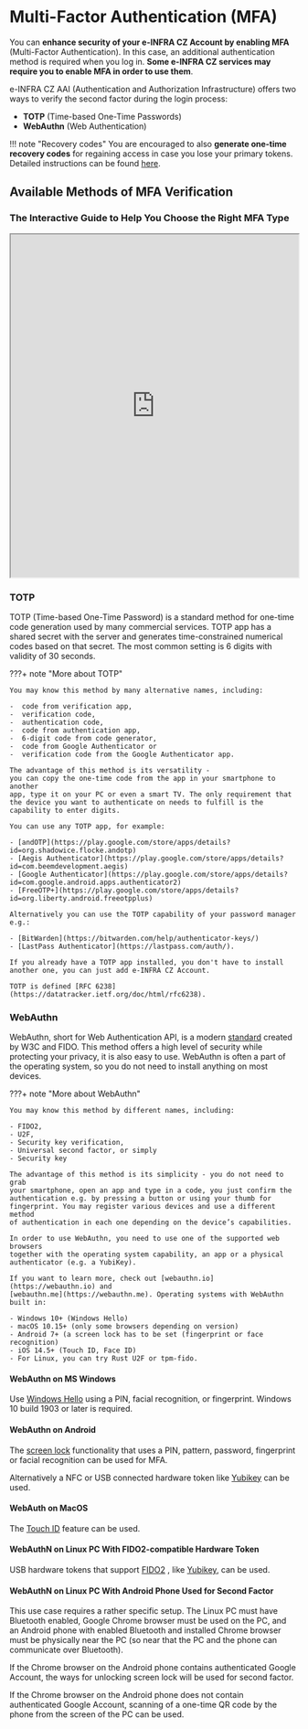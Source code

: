 # Multi-Factor Authentication (MFA)

You can **enhance security of your e-INFRA CZ Account by enabling MFA** 
(Multi-Factor Authentication). In this case, an additional authentication 
method is required when you log in. **Some e-INFRA CZ services may require 
you to enable MFA in order to use them**.

e-INFRA CZ AAI (Authentication and Authorization Infrastructure) offers two 
ways to verify the second factor during the login process:

- **TOTP** (Time-based One-Time Passwords)
- **WebAuthn** (Web Authentication)

!!! note "Recovery codes"
    You are encouraged to also **generate one-time recovery codes** for 
    regaining access in case you lose your primary tokens. Detailed 
    instructions can be found [here](./setup.md#recovery-codes).

## Available Methods of MFA Verification

### The Interactive Guide to Help You Choose the Right MFA Type
<iframe src="https://www.figma.com/embed?embed_host=oembed&amp;url=https://www.figma.com/proto/aM6v3459PusLBOCFjYoqJi/Which-MFA-is-right-for-me?type=design&amp;node-id=894-919&amp;t=9mQFJjoDv6pQy4Tg-8&amp;scaling=scale-down-width&amp;page-id=894%3A918&amp;starting-point-node-id=894%3A919&amp;hide-ui=1" data-testid="embed-card-resolved-view-frame" data-iframe-loaded="true" allowfullscreen="" scrolling="yes" allow="autoplay; encrypted-media; clipboard-write" class="cc-1gkak8w" style="width: 100%; height: 600px"></iframe>


### TOTP

TOTP (Time-based One-Time Password) is a standard method for one-time code 
generation used by many commercial services. TOTP app has a shared secret with 
the server and generates time-constrained numerical codes based on that 
secret. The most common setting is 6 digits with validity of 30 seconds.

???+ note "More about TOTP"

    You may know this method by many alternative names, including:

    -  code from verification app,
    -  verification code, 
    -  authentication code,
    -  code from authentication app,
    -  6-digit code from code generator,
    -  code from Google Authenticator or
    -  verification code from the Google Authenticator app.

    The advantage of this method is its versatility -
    you can copy the one-time code from the app in your smartphone to another
    app, type it on your PC or even a smart TV. The only requirement that 
    the device you want to authenticate on needs to fulfill is the 
    capability to enter digits.

    You can use any TOTP app, for example:

    - [andOTP](https://play.google.com/store/apps/details?id=org.shadowice.flocke.andotp)
    - [Aegis Authenticator](https://play.google.com/store/apps/details?id=com.beemdevelopment.aegis)
    - [Google Authenticator](https://play.google.com/store/apps/details?id=com.google.android.apps.authenticator2)
    - [FreeOTP+](https://play.google.com/store/apps/details?id=org.liberty.android.freeotpplus)

    Alternatively you can use the TOTP capability of your password manager 
    e.g.:

    - [BitWarden](https://bitwarden.com/help/authenticator-keys/) 
    - [LastPass Authenticator](https://lastpass.com/auth/).

    If you already have a TOTP app installed, you don't have to install 
    another one, you can just add e-INFRA CZ Account.

    TOTP is defined [RFC 6238](https://datatracker.ietf.org/doc/html/rfc6238).

### WebAuthn

WebAuthn, short for Web Authentication API, is a modern [standard](https://w3c.github.io/webauthn/)
created by W3C and FIDO. This method offers a high level of security while 
protecting your privacy, it is also easy to use. WebAuthn is often a part of 
the operating system, so you do not need to install anything on most devices.

???+ note "More about WebAuthn"

    You may know this method by different names, including:

    - FIDO2,
    - U2F,
    - Security key verification,
    - Universal second factor, or simply
    - Security key

    The advantage of this method is its simplicity - you do not need to grab 
    your smartphone, open an app and type in a code, you just confirm the 
    authentication e.g. by pressing a button or using your thumb for 
    fingerprint. You may register various devices and use a different method 
    of authentication in each one depending on the device’s capabilities.

    In order to use WebAuthn, you need to use one of the supported web browsers 
    together with the operating system capability, an app or a physical 
    authenticator (e.g. a YubiKey).

    If you want to learn more, check out [webauthn.io](https://webauthn.io) and 
    [webauthn.me](https://webauthn.me). Operating systems with WebAuthn 
    built in:

    - Windows 10+ (Windows Hello)
    - macOS 10.15+ (only some browsers depending on version)
    - Android 7+ (a screen lock has to be set (fingerprint or face recognition)
    - iOS 14.5+ (Touch ID, Face ID)
    - For Linux, you can try Rust U2F or tpm-fido.

#### WebAuthn on MS Windows

Use [Windows Hello](https://support.microsoft.com/en-us/windows/learn-about-windows-hello-and-set-it-up-dae28983-8242-bb2a-d3d1-87c9d265a5f0)
using a PIN, facial recognition, or fingerprint. Windows 10 build 1903 or 
later is required.

#### WebAuthn on Android

The [screen lock](https://support.google.com/android/answer/9079129?hl=en) 
functionality that uses a PIN, pattern, password, fingerprint or facial 
recognition can be used for MFA.

Alternatively a NFC or USB connected hardware token like [Yubikey](https://www.yubico.com/authentication-standards/fido2/) 
can be used.

#### WebAuth on MacOS

The [Touch ID](https://support.apple.com/en-in/guide/mac-help/mchl16fbf90a/mac) 
feature can be used.

#### WebAuthN on Linux PC With FIDO2-compatible Hardware Token

USB hardware tokens that support [FIDO2](https://en.wikipedia.org/wiki/FIDO2_Project)
, like [Yubikey](https://www.yubico.com/authentication-standards/fido2/), 
can be used.

#### WebAuthN on Linux PC With Android Phone Used for Second Factor

This use case requires a rather specific setup. The Linux PC must have 
Bluetooth enabled, Google Chrome browser must be used on the PC, and an 
Android phone with enabled Bluetooth and installed Chrome browser must be 
physically near the PC (so near that the PC and the phone can communicate 
over Bluetooth).

If the Chrome browser on the Android phone contains authenticated Google 
Account, the ways for unlocking screen lock will be used for second factor.

If the Chrome browser on the Android phone does not contain authenticated 
Google Account, scanning of a one-time QR code by the phone from the screen 
of the PC can be used.
